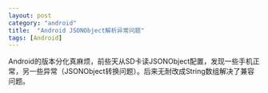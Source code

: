 ```yaml
---
layout: post
category: "android"
title:  "Android JSONObject解析异常问题"
tags: [Android]
---
```

Android的版本分化真麻烦，前些天从SD卡读JSONObject配置，发现一些手机正常，另一些异常（JSONObject转换问题）。后来无耐改成String数组解决了兼容问题。